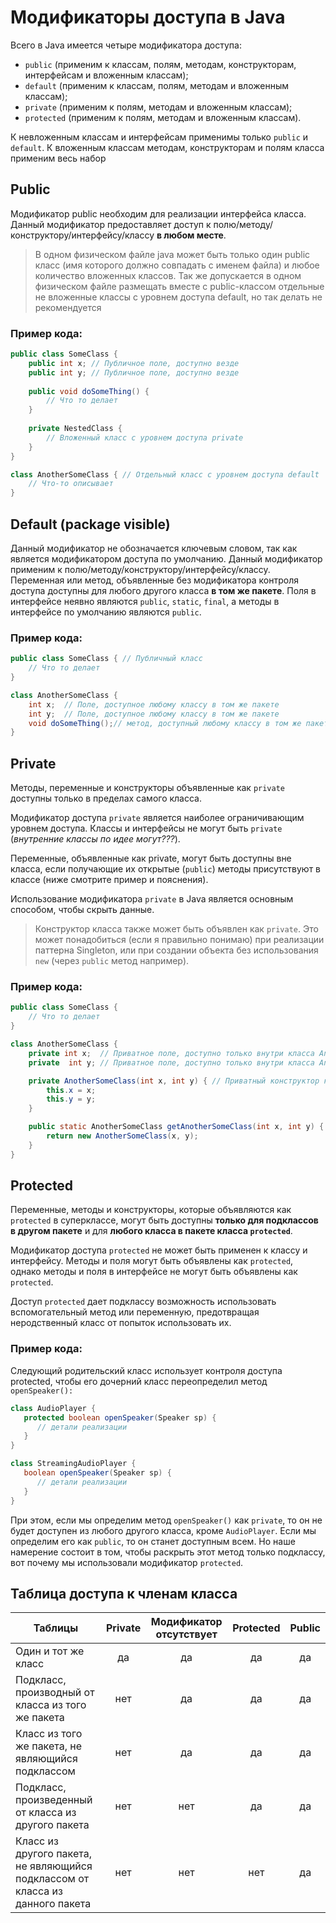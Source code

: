 # Модификаторы доступа в Java 
Всего в Java имеется четыре модификатора доступа: 

  * `public` (применим к классам, полям, методам, конструкторам, интерфейсам и вложенным классам);
  * `default` (применим к классам, полям, методам и вложенным классам);
  * `private` (применим к полям, методам и вложенным классам);
  * `protected` (применим к полям, методам и вложенным классам).

К невложенным классам и интерфейсам применимы только `public` и `default`. К вложенным классам
методам, конструкторам и полям класса применим весь набор

## Public 

Модификатор public необходим для реализации интерфейса класса. Данный модификатор
предоставляет доступ к полю/методу/конструктору/интерфейсу/классу __в любом месте__. 

> В одном физическом файле java может быть только один public класс (имя которого должно
> совпадать с именем файла) и любое количество вложенных классов. Так же допускается в одном физическом файле размещать 
> вместе с public-классом отдельные не вложенные классы с уровнем доступа default, но так делать 
> не рекомендуется

### Пример кода:

```java
public class SomeClass {
    public int x; // Публичное поле, доступно везде
    public int y; // Публичное поле, доступно везде
    
    public void doSomeThing() {
        // Что то делает
    }
    
    private NestedClass {
        // Вложенный класс с уровнем доступа private
    }   
}

class AnotherSomeClass { // Отдельный класс с уровнем доступа default
    // Что-то описывает
}
```

## Default (package visible) 

Данный модификатор не обозначается ключевым словом, так как является модификатором
доступа по умолчанию. Данный модификатор применим к полю/методу/конструктору/интерфейсу/классу.
Переменная или метод, объявленные без модификатора контроля доступа доступны для любого
другого класса __в том же пакете__. Поля в интерфейсе неявно являются `public`, `static`, `final`,
а методы в интерфейсе по умолчанию являются `public`.

### Пример кода:

```java
public class SomeClass { // Публичный класс
    // Что то делает
}

class AnotherSomeClass {
    int x;  // Поле, доступное любому классу в том же пакете
    int y;  // Поле, доступное любому классу в том же пакете
    void doSomeThing();// метод, доступный любому классу в том же пакете
}
```

## Private 

Методы, переменные и конструкторы объявленные как `private` доступны только в пределах
самого класса.

Модификатор доступа `private` является наиболее ограничивающим уровнем доступа. Классы
и интерфейсы не могут быть `private` (*внутренние классы по идее могут???*).

Переменные, объявленные как private, могут быть доступны вне класса, если получающие 
их открытые (`public`) методы присутствуют в классе (ниже смотрите пример и пояснения).

Использование модификатора `private` в Java является основным способом, чтобы скрыть данные.
> Конструктор класса также может быть объявлен как `private`. Это может понадобиться
> (если я правильно понимаю) при реализации паттерна Singleton, или при создании объекта
> без использования `new` (через `public` метод например).

### Пример кода:
```java
public class SomeClass {
    // Что то делает
}

class AnotherSomeClass {
    private int x;  // Приватное поле, доступно только внутри класса AnotherSomeClass
    private  int y; // Приватное поле, доступно только внутри класса AnotherSomeClass

    private AnotherSomeClass(int x, int y) { // Приватный конструктор класса
        this.x = x;
        this.y = y;
    }

    public static AnotherSomeClass getAnotherSomeClass(int x, int y) { // Публичный метод класса, который возвращает объект класса
        return new AnotherSomeClass(x, y);
    }
}
```

## Protected 

Переменные, методы и конструкторы, которые объявляются как `protected` в суперклассе, могут
быть доступны __только для подклассов в другом пакете__ и для __любого класса в пакете класса `protected`__.

Модификатор доступа `protected` не может быть применен к классу и интерфейсу. Методы и поля
могут быть объявлены как `protected`, однако методы и поля в интерфейсе не могут быть
объявлены как `protected`.

Доступ `protected` дает подклассу возможность использовать вспомогательный метод или 
переменную, предотвращая неродственный класс от попыток использовать их.

### Пример кода:
Следующий родительский класс использует контроля доступа protected, чтобы его дочерний 
класс переопределил метод `openSpeaker():`
```java
class AudioPlayer {
   protected boolean openSpeaker(Speaker sp) {
      // детали реализации
   }
}

class StreamingAudioPlayer {
   boolean openSpeaker(Speaker sp) {
      // детали реализации
   }
}
```

При этом, если мы определим метод `openSpeaker()` как `private`, то он не будет доступен 
из любого другого класса, кроме `AudioPlayer`. Если мы определим его как `public`, то он 
станет доступным всем. Но наше намерение состоит в том, чтобы раскрыть этот метод только 
подклассу, вот почему мы использовали модификатор `protected`.

## Таблица доступа к членам класса 

| Таблицы                                                                       | Private | Модификатор отсутствует | Protected | Public |
|-------------------------------------------------------------------------------|:-------:|:-----------------------:|:---------:|:------:|
| Один и тот же класс                                                           |   да    |           да            |    да     |   да   |
| Подкласс, производный от класса из того же пакета                             |   нет   |           да            |    да     |   да   |
| Класс из того же пакета, не являющийся подклассом                             |   нет   |           да            |    да     |   да   |
| Подкласс, произведенный от класса из другого пакета                           |   нет   |           нет           |    да     |   да   |
| Класс из другого пакета, не являющийся подклассом от класса из данного пакета |   нет   |           нет           |    нет    |   да   |


